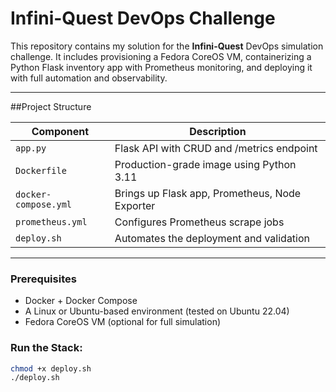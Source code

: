 # Infini-Quest DevOps Challenge

This repository contains my solution for the **Infini-Quest** DevOps simulation challenge. 
It includes provisioning a Fedora CoreOS VM, containerizing a Python Flask inventory app with Prometheus monitoring, and deploying it with full automation and observability.

---

##Project Structure

| Component          | Description                             |
|-------------------|-----------------------------------------|
| `app.py`          | Flask API with CRUD and /metrics endpoint |
| `Dockerfile`      | Production-grade image using Python 3.11 |
| `docker-compose.yml` | Brings up Flask app, Prometheus, Node Exporter |
| `prometheus.yml`  | Configures Prometheus scrape jobs       |
| `deploy.sh`       | Automates the deployment and validation |

---

### Prerequisites

- Docker + Docker Compose
- A Linux or Ubuntu-based environment (tested on Ubuntu 22.04)
- Fedora CoreOS VM (optional for full simulation)

### Run the Stack:

```bash
chmod +x deploy.sh
./deploy.sh

